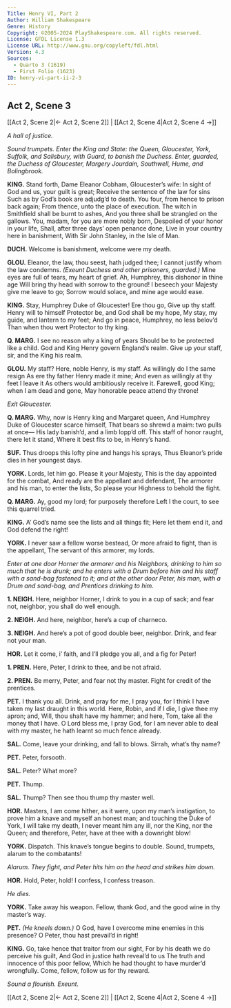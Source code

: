 ```yaml
---
Title: Henry VI, Part 2
Author: William Shakespeare
Genre: History
Copyright: ©2005-2024 PlayShakespeare.com. All rights reserved.
License: GFDL License 1.3
License URL: http://www.gnu.org/copyleft/fdl.html
Version: 4.3
Sources:
  - Quarto 3 (1619)
  - First Folio (1623)
ID: henry-vi-part-ii-2-3
---
```


## Act 2, Scene 3
[[Act 2, Scene 2|← Act 2, Scene 2]] | [[Act 2, Scene 4|Act 2, Scene 4 →]]

*A hall of justice.*

*Sound trumpets. Enter the King and State: the Queen, Gloucester, York, Suffolk, and Salisbury, with Guard, to banish the Duchess. Enter, guarded, the Duchess of Gloucester, Margery Jourdain, Southwell, Hume, and Bolingbrook.*

**KING.**
Stand forth, Dame Eleanor Cobham, Gloucester’s wife:
In sight of God and us, your guilt is great;
Receive the sentence of the law for sins
Such as by God’s book are adjudg’d to death.
You four, from hence to prison back again;
From thence, unto the place of execution.
The witch in Smithfield shall be burnt to ashes,
And you three shall be strangled on the gallows.
You, madam, for you are more nobly born,
Despoiled of your honor in your life,
Shall, after three days’ open penance done,
Live in your country here in banishment,
With Sir John Stanley, in the Isle of Man.

**DUCH.**
Welcome is banishment, welcome were my death.

**GLOU.**
Eleanor, the law, thou seest, hath judged thee;
I cannot justify whom the law condemns.
*(Exeunt Duchess and other prisoners, guarded.)*
Mine eyes are full of tears, my heart of grief.
Ah, Humphrey, this dishonor in thine age
Will bring thy head with sorrow to the ground!
I beseech your Majesty give me leave to go;
Sorrow would solace, and mine age would ease.

**KING.**
Stay, Humphrey Duke of Gloucester! Ere thou go,
Give up thy staff. Henry will to himself
Protector be, and God shall be my hope,
My stay, my guide, and lantern to my feet;
And go in peace, Humphrey, no less belov’d
Than when thou wert Protector to thy king.

**Q. MARG.**
I see no reason why a king of years
Should be to be protected like a child.
God and King Henry govern England’s realm.
Give up your staff, sir, and the King his realm.

**GLOU.**
My staff? Here, noble Henry, is my staff.
As willingly do I the same resign
As ere thy father Henry made it mine;
And even as willingly at thy feet I leave it
As others would ambitiously receive it.
Farewell, good King; when I am dead and gone,
May honorable peace attend thy throne!

*Exit Gloucester.*

**Q. MARG.**
Why, now is Henry king and Margaret queen,
And Humphrey Duke of Gloucester scarce himself,
That bears so shrewd a maim: two pulls at once⁠—
His lady banish’d, and a limb lopp’d off.
This staff of honor raught, there let it stand,
Where it best fits to be, in Henry’s hand.

**SUF.**
Thus droops this lofty pine and hangs his sprays,
Thus Eleanor’s pride dies in her youngest days.

**YORK.**
Lords, let him go. Please it your Majesty,
This is the day appointed for the combat,
And ready are the appellant and defendant,
The armorer and his man, to enter the lists,
So please your Highness to behold the fight.

**Q. MARG.**
Ay, good my lord; for purposely therefore
Left I the court, to see this quarrel tried.

**KING.**
A’ God’s name see the lists and all things fit;
Here let them end it, and God defend the right!

**YORK.**
I never saw a fellow worse bestead,
Or more afraid to fight, than is the appellant,
The servant of this armorer, my lords.

*Enter at one door Horner the armorer and his Neighbors, drinking to him so much that he is drunk; and he enters with a Drum before him and his staff with a sand-bag fastened to it; and at the other door Peter, his man, with a Drum and sand-bag, and Prentices drinking to him.*

**1. NEIGH.**
Here, neighbor Horner, I drink to you in a cup of sack; and fear not, neighbor, you shall do well enough.

**2. NEIGH.**
And here, neighbor, here’s a cup of charneco.

**3. NEIGH.**
And here’s a pot of good double beer, neighbor. Drink, and fear not your man.

**HOR.**
Let it come, i’ faith, and I’ll pledge you all, and a fig for Peter!

**1. PREN.**
Here, Peter, I drink to thee, and be not afraid.

**2. PREN.**
Be merry, Peter, and fear not thy master. Fight for credit of the prentices.

**PET.**
I thank you all. Drink, and pray for me, I pray you, for I think I have taken my last draught in this world. Here, Robin, and if I die, I give thee my apron; and, Will, thou shalt have my hammer; and here, Tom, take all the money that I have. O Lord bless me, I pray God, for I am never able to deal with my master, he hath learnt so much fence already.

**SAL.**
Come, leave your drinking, and fall to blows. Sirrah, what’s thy name?

**PET.**
Peter, forsooth.

**SAL.**
Peter? What more?

**PET.**
Thump.

**SAL.**
Thump? Then see thou thump thy master well.

**HOR.**
Masters, I am come hither, as it were, upon my man’s instigation, to prove him a knave and myself an honest man; and touching the Duke of York, I will take my death, I never meant him any ill, nor the King, nor the Queen; and therefore, Peter, have at thee with a downright blow!

**YORK.**
Dispatch. This knave’s tongue begins to double.
Sound, trumpets, alarum to the combatants!

*Alarum. They fight, and Peter hits him on the head and strikes him down.*

**HOR.**
Hold, Peter, hold! I confess, I confess treason.

*He dies.*

**YORK.**
Take away his weapon. Fellow, thank God, and the good wine in thy master’s way.

**PET.**
*(He kneels down.)*
O God, have I overcome mine enemies in this presence? O Peter, thou hast prevail’d in right!

**KING.**
Go, take hence that traitor from our sight,
For by his death we do perceive his guilt,
And God in justice hath reveal’d to us
The truth and innocence of this poor fellow,
Which he had thought to have murder’d wrongfully.
Come, fellow, follow us for thy reward.

*Sound a flourish. Exeunt.*

[[Act 2, Scene 2|← Act 2, Scene 2]] | [[Act 2, Scene 4|Act 2, Scene 4 →]]